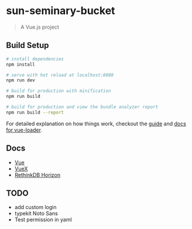 # sun-seminary-bucket

> A Vue.js project

## Build Setup

``` bash
# install dependencies
npm install

# serve with hot reload at localhost:8080
npm run dev

# build for production with minification
npm run build

# build for production and view the bundle analyzer report
npm run build --report
```

For detailed explanation on how things work, checkout the [guide](http://vuejs-templates.github.io/webpack/) and [docs for vue-loader](http://vuejs.github.io/vue-loader).

## Docs

- [Vue](https://vuejs.org/v2/guide/)
- [VueX](https://vuex.vuejs.org/zh-cn/)
- [RethinkDB Horizon](http://horizon.io/docs/getting-started/)

## TODO
- add custom login
- typekit Noto Sans
- Test permission in yaml